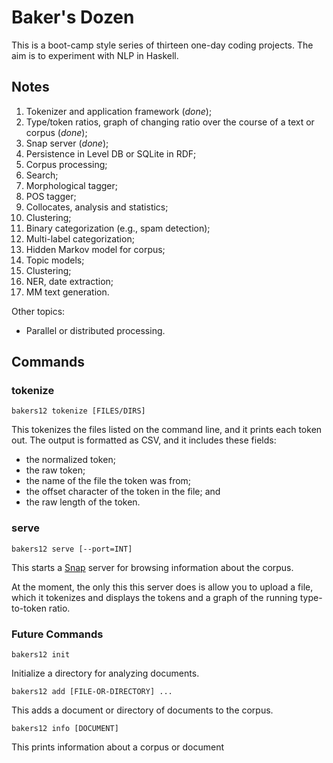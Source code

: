 
# Baker's Dozen

This is a boot-camp style series of thirteen one-day coding projects. The aim
is to experiment with NLP in Haskell.

## Notes

  1. Tokenizer and application framework (*done*);
  1. Type/token ratios, graph of changing ratio over the course of a text or
     corpus (*done*);
  1. Snap server (*done*);
  1. Persistence in Level DB or SQLite in RDF;
  1. Corpus processing;
  1. Search;
  1. Morphological tagger;
  1. POS tagger;
  1. Collocates, analysis and statistics;
  1. Clustering;
  1. Binary categorization (e.g., spam detection);
  1. Multi-label categorization;
  1. Hidden Markov model for corpus;
  1. Topic models;
  1. Clustering;
  1. NER, date extraction;
  1. MM text generation.

Other topics:

  * Parallel or distributed processing.

## Commands

### tokenize

    bakers12 tokenize [FILES/DIRS]

This tokenizes the files listed on the command line, and it prints each token
out. The output is formatted as CSV, and it includes these fields:

 * the normalized token;
 * the raw token;
 * the name of the file the token was from;
 * the offset character of the token in the file; and
 * the raw length of the token.

### serve

    bakers12 serve [--port=INT]

This starts a [Snap](http://snapframework.com/) server for browsing information
about the corpus.

At the moment, the only this this server does is allow you to upload a file,
which it tokenizes and displays the tokens and a graph of the running
type-to-token ratio.

### Future Commands

    bakers12 init

Initialize a directory for analyzing documents.

    bakers12 add [FILE-OR-DIRECTORY] ...

This adds a document or directory of documents to the corpus.

    bakers12 info [DOCUMENT]

This prints information about a corpus or document


